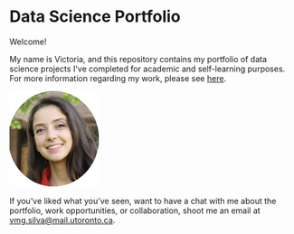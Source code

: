 # Data Science Portfolio 

Welcome! 

My name is Victoria, and this repository contains my portfolio of data science projects I've completed for academic and self-learning purposes. For more information regarding my work, please see [here](https://victoria-silva.carrd.co/). 

<img src="images/logo1.png?raw=true">

If you've liked what you've seen, want to have a chat with me about the portfolio, work opportunities, or collaboration, shoot me an email at vmg.silva@mail.utoronto.ca.
